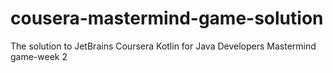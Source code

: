 # cousera-mastermind-game-solution
The solution to JetBrains Coursera Kotlin for Java Developers Mastermind game-week 2
